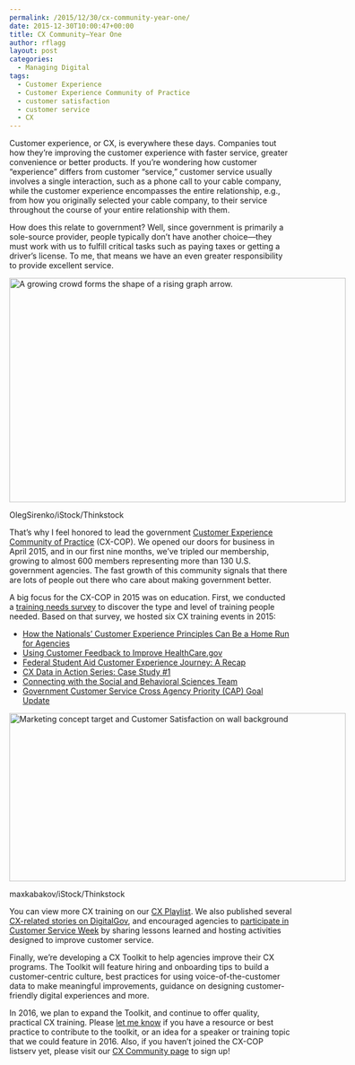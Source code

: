 ```yaml
---
permalink: /2015/12/30/cx-community-year-one/
date: 2015-12-30T10:00:47+00:00
title: CX Community—Year One
author: rflagg
layout: post
categories:
  - Managing Digital
tags:
  - Customer Experience
  - Customer Experience Community of Practice
  - customer satisfaction
  - customer service
  - CX
---
```


Customer experience, or CX, is everywhere these days. Companies tout how they’re improving the customer experience with faster service, greater convenience or better products. If you’re wondering how customer “experience” differs from customer “service,” customer service usually involves a single interaction, such as a phone call to your cable company, while the customer experience encompasses the entire relationship, e.g., from how you originally selected your cable company, to their service throughout the course of your entire relationship with them.

How does this relate to government? Well, since government is primarily a sole-source provider, people typically don’t have another choice—they must work with us to fulfill critical tasks such as paying taxes or getting a driver’s license. To me, that means we have an even greater responsibility to provide excellent service.

<div id="attachment_339571" style="width: 610px" class="wp-caption aligncenter">
  <img class="size-full wp-image-339571" src="https://s3.amazonaws.com/sitesusa/wp-content/uploads/sites/212/2015/12/600-x-400-The-shape-of-growing-graph-arrow-OlegSirenko-iStock-Thinkstock-496638654.jpg" alt="A growing crowd forms the shape of a rising graph arrow." width="600" height="400" />
  
  <p class="wp-caption-text">
    OlegSirenko/iStock/Thinkstock
  </p>
</div>

That’s why I feel honored to lead the government [Customer Experience Community of Practice](https://www.digitalgov.gov/communities/customer-experience-community/) (CX-COP). We opened our doors for business in April 2015, and in our first nine months, we’ve tripled our membership, growing to almost 600 members representing more than 130 U.S. government agencies. The fast growth of this community signals that there are lots of people out there who care about making government better.

A big focus for the CX-COP in 2015 was on education. First, we conducted a [training needs survey](https://www.digitalgov.gov/2015/07/31/new-kid-in-town-the-customer-experience-community/) to discover the type and level of training people needed. Based on that survey, we hosted six CX training events in 2015:

  * [How the Nationals’ Customer Experience Principles Can Be a Home Run for Agencies](https://www.digitalgov.gov/2015/07/22/how-the-nationals-customer-experience-principles-can-be-a-home-run-for-agencies/)
  * [Using Customer Feedback to Improve HealthCare.gov](https://www.digitalgov.gov/2015/09/17/using-customer-feedback-to-improve-healthcare-gov/)
  * [Federal Student Aid Customer Experience Journey: A Recap](https://www.digitalgov.gov/2015/08/14/federal-student-aid-customer-experience-journey-a-recap/)
  * [CX Data in Action Series: Case Study #1](https://www.digitalgov.gov/2015/12/07/cx-data-in-action-series-case-study-1/)
  * [Connecting with the Social and Behavioral Sciences Team](https://www.digitalgov.gov/2015/12/09/connecting-with-the-social-and-behavioral-sciences-team/)
  * [Government Customer Service Cross Agency Priority (CAP) Goal Update](https://www.digitalgov.gov/2015/12/14/government-customer-service-update-webinar-recap/)

<div id="attachment_331152" style="width: 610px" class="wp-caption aligncenter">
  <img class="size-full wp-image-331152" src="https://s3.amazonaws.com/sitesusa/wp-content/uploads/sites/212/2015/11/600-x-300-Marketing-concept-target-and-Customer-Satisfaction-on-wall-background-maxkabakov-iStock-Thinkstock-453577131.jpg" alt="Marketing concept target and Customer Satisfaction on wall background" width="600" height="300" />
  
  <p class="wp-caption-text">
    maxkabakov/iStock/Thinkstock
  </p>
</div>

You can view more CX training on our [CX Playlist](https://www.youtube.com/playlist?list=PLd9b-GuOJ3nH7xSSjL1XBXPfVqw68BNbW). We also published several [CX-related stories on DigitalGov](https://www.digitalgov.gov/tag/customer-experience-2/), and encouraged agencies to [participate in Customer Service Week](https://www.digitalgov.gov/2015/09/11/how-will-you-celebrate-customer-service-week/) by sharing lessons learned and hosting activities designed to improve customer service.

Finally, we’re developing a CX Toolkit to help agencies improve their CX programs. The Toolkit will feature hiring and onboarding tips to build a customer-centric culture, best practices for using voice-of-the-customer data to make meaningful improvements, guidance on designing customer-friendly digital experiences and more.

In 2016, we plan to expand the Toolkit, and continue to offer quality, practical CX training. Please [let me know](mailto:rachel.flagg@gsa.gov) if you have a resource or best practice to contribute to the toolkit, or an idea for a speaker or training topic that we could feature in 2016. Also, if you haven’t joined the CX-COP listserv yet, please visit our [CX Community page](https://www.digitalgov.gov/communities/customer-experience-community/) to sign up!
